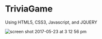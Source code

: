 # TriviaGame
Using HTML5, CSS3, Javascript, and JQUERY


![screen shot 2017-05-23 at 3 12 56 pm](https://cloud.githubusercontent.com/assets/21225451/26372014/842276cc-3fca-11e7-9669-9d7263eaedc5.png)

